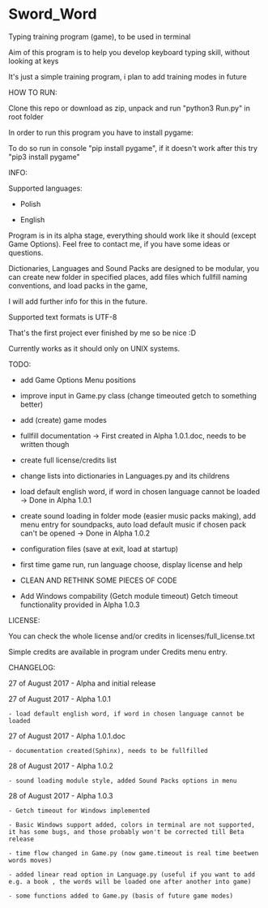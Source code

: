 # Sword_Word
Typing training program (game), to be used in terminal

Aim of this program is to help you develop keyboard typing skill, without looking at keys

It's just a simple training program, i plan to add training modes in future



HOW TO RUN:

Clone this repo or download as zip, unpack and run "python3 Run.py" in root folder

In order to run this program you have to install pygame:

To do so run in console "pip install pygame", if it doesn't work after this try "pip3 install pygame"

INFO:

Supported languages:

- Polish

- English

Program is in its alpha stage, everything should work like it should (except Game Options). Feel free to contact me, if you have some ideas or questions.

Dictionaries, Languages and Sound Packs are designed to be modular, you can create new folder in specified places, add files which fullfill naming conventions, and load packs in the game,

I will add further info for this in the future.

Supported text formats is UTF-8

That's the first project ever finished by me so be nice :D

Currently works as it should only on UNIX systems.

TODO:

- add Game Options Menu positions

- improve input in Game.py class (change timeouted getch to something better)

- add (create) game modes

- fullfill documentation  -> First created in Alpha 1.0.1.doc, needs to be written though

- create full license/credits list

- change lists into dictionaries in Languages.py and its childrens

- load default english word, if word in chosen language cannot be loaded  -> Done in Alpha 1.0.1

- create sound loading in folder mode (easier music packs making), add menu entry for soundpacks, auto load default music if chosen pack can't be opened  -> Done in Alpha 1.0.2

- configuration files (save at exit, load at startup)

- first time game run, run language choose, display license and help

- CLEAN AND RETHINK SOME PIECES OF CODE

- Add Windows compability (Getch module timeout)  Getch timeout functionality provided in Alpha 1.0.3


LICENSE:

You can check the whole license and/or credits in licenses/full_license.txt

Simple credits are available in program under Credits menu entry.


CHANGELOG:

27 of August 2017 - Alpha and initial release 

27 of August 2017 - Alpha 1.0.1

	- load default english word, if word in chosen language cannot be loaded

27 of August 2017 - Alpha 1.0.1.doc

	- documentation created(Sphinx), needs to be fullfilled

28 of August 2017 - Alpha 1.0.2

	- sound loading module style, added Sound Packs options in menu

28 of August 2017 - Alpha 1.0.3

	- Getch timeout for Windows implemented

	- Basic Windows support added, colors in terminal are not supported, it has some bugs, and those probably won't be corrected till Beta release

	- time flow changed in Game.py (now game.timeout is real time beetwen words moves)

	- added linear read option in Language.py (useful if you want to add e.g. a book , the words will be loaded one after another into game)

	- some functions added to Game.py (basis of future game modes)
